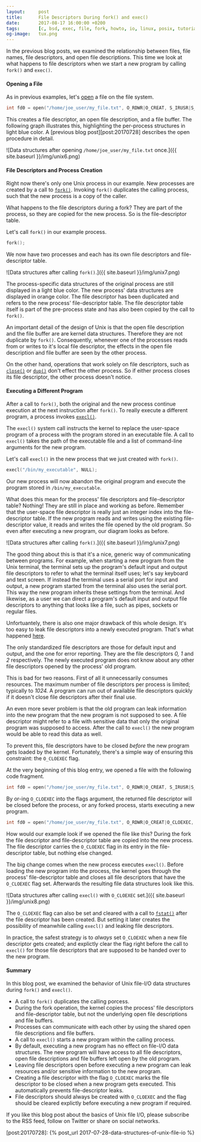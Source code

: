 ```yaml
---
layout:     post
title:      File Descriptors During fork() and exec()
date:       2017-08-17 16:00:00 +0200
tags:       [c, bsd, exec, file, fork, howto, io, linux, posix, tutorial, unix]
og-image:   tux.png
---
```


In the previous blog posts, we examined the relationship between files,
file names, file descriptors, and open file descriptions. This time we look
at what happens to file descriptors when we start a new program by calling
`fork()` and `exec()`.

<!-- excerpt -->

#### Opening a File

As in previous examples, let's [open][posix:open] a file on the file system.

``` c
int fd0 = open("/home/joe_user/my_file.txt", O_RDWR|O_CREAT, S_IRUSR|S_IWUSR|S_IRGRP);
```

This creates a file descriptor, an open file description, and a file buffer.
The following graph illustrates this, highlighting the per-process structures
in light blue color. A [previous blog post][post:20170728] describes the
open procedure in detail.

![Data structures after opening `/home/joe_user/my_file.txt` once.]({{ site.baseurl }}/img/unix6.png)

#### File Descriptors and Process Creation

Right now there's only one Unix process in our example. New processes are
created by a call to [`fork()`][posix:fork]. Invoking `fork()` duplicates
the calling process, such that the new process is a copy of the caller.

What happens to the file descriptors during a fork? They are part of the
process, so they are copied for the new process. So is the file-descriptor
table.

Let's call `fork()` in our example process.

``` c
fork();
```

We now have two processes and each has its own file descriptors and
file-descriptor table.

![Data structures after calling `fork()`.]({{ site.baseurl }}/img/unix7.png)

The process-specific data structures of the original process are still
displayed in a light blue color. The new process' data structures are
displayed in orange color. The file descriptor has been duplicated and
refers to the new process' file-descriptor table. The file descriptor
table itself is part of the pre-process state and has also been copied
by the call to `fork()`.

An important detail of the design of Unix is that the open file
description and the file buffer are are kernel data structures. Therefore
they are not duplicate by `fork()`. Consequently, whenever one of the
processes reads from or writes to it's local file descriptor, the effects
in the open file description and file buffer are seen by the other
process.

On the other hand, operations that work solely on file descriptors, such
as [`close()`][posix:close] or [`dup()`][posix:dup] don't effect the other
process. So if either process closes its file descriptor, the other
process doesn't notice.

#### Executing a Different Program

After a call to `fork()`, both the original and the new process continue
execution at the next instruction after `fork()`. To really execute a
different program, a process invokes [`execl()`][posix:execl].

The `execl()` system call instructs the kernel to replace the user-space
program of a process with the program stored in an executable file. A
call to `execl()` takes the path of the executable file and a list of
command-line arguments for the new program.

Let's call `execl()` in the new process that we just created with `fork()`.

``` c
execl("/bin/my_executable", NULL);
```

Our new process will now abandon the original program and execute the
program stored in `/bin/my_executable`.

What does this mean for the process' file descriptors and
file-descriptor table? Nothing! They are still in place and working as
before. Remember that the user-space file descriptor is really just an
integer index into the file-descriptor table. If the new program reads and
writes using the existing file-descriptor value, it reads and writes the
file opened by the old program. So even after executing a new program,
our diagram looks as before.

![Data structures after calling `fork()`.]({{ site.baseurl }}/img/unix7.png)

The good thing about this is that it's a nice, generic way of
communicating between programs. For example, when starting a new program
from the Unix terminal, the terminal sets up the program's default input
and output file descriptors to refer to what the terminal itself uses;
let's say keyboard and text screen. If instead the terminal uses a serial
port for input and output, a new program started from the terminal also
uses the serial port. This way the new program inherits these settings
from the terminal. And likewise, as a user we can direct a program's default
input and output file descriptors to anything that looks like a file, such
as pipes, sockets or regular files.

Unfortuantely, there is also one major drawback of this whole design.
It's too easy to leak file descriptors into a newly executed program. That's
what happened [here][medium:ofinjch].

The only standardized file descriptors are those for default input and
output, and the one for error reporting. They are the file descriptors
*0,* *1* and *2* respectively. The newly executed program does not know
about any other file descriptors opened by the process' old program.

This is bad for two reasons. First of all it unnecessarily consumes
resources. The maximum number of file descriptors per process is limited;
typically to *1024.* A program can run out of available file descriptors
quickly if it doesn't close file descriptors after their final use.

An even more sever problem is that the old program can leak information
into the new program that the new program is not supposed to see. A file
descriptor might refer to a file with sensitive data that only the original
program was supposed to access. After the call to `execl()` the new program
would be able to read this data as well.

To prevent this, file descriptors have to be closed *before* the new program
gets loaded by the kernel. Fortunately, there's a simple way of ensuring
this constraint: the `O_CLOEXEC` flag.

At the very beginning of this blog entry, we opened a file with the following
code fragment.

``` c
int fd0 = open("/home/joe_user/my_file.txt", O_RDWR|O_CREAT, S_IRUSR|S_IWUSR|S_IRGRP);
```

By or-ing `O_CLOEXEC` into the flags argument, the returned file descriptor
will be closed before the process, or any forked process, starts executing a
new program.

``` c
int fd0 = open("/home/joe_user/my_file.txt", O_RDWR|O_CREAT|O_CLOEXEC, S_IRUSR|S_IWUSR|S_IRGRP);
```

How would our example look if we opened the file like this? During the fork
the file descriptor and file-descriptor table are copied into the new
process. The file descriptor carries the `O_CLOEXEC` flag in its entry in the
file-descriptor table, but nothing else changed.

The big change comes when the new process executes `execl()`. Before loading
the new program into the process, the kernel goes through the process'
file-descriptor table and closes all file descriptors that have the
`O_CLOEXEC` flag set. Afterwards the resulting file data structures look
like this.

![Data structures after calling `execl()` with `O_CLOEXEC` set.]({{ site.baseurl }}/img/unix8.png)

The `O_CLOEXEC` flag can also be set and cleared with a call to
[`fstat()`][posix:fstat] after the file descriptor has been created. But
setting it later creates the possibility of meanwhile calling `execl()` and
leaking file descriptors.

In practice, the safest strategy is to *always* set `O_CLOEXEC` when a new
file descriptor gets created; and explictly clear the flag right before the
call to `execl()` for those file descriptors that are supposed to be handed
over to the new program.

#### Summary

In this blog post, we examined the behavior of Unix file-I/O data structures
during `fork()` and `execl()`.

 - A call to `fork()` duplicates the calling porcess.
 - During the fork operation, the kernel copies the process' file descriptors
   and file-descriptor table, but not the underlying open file descriptions
   and file buffers.
 - Processes can communicate with each other by using the shared open file
   descriptions and file buffers.
 - A call to `execl()` starts a new program within the calling process.
 - By default, executing a new program has no effect on file-I/O data
   structures. The new program will have access to all file descriptors,
   open file descriptions and file buffers left open by the old program.
 - Leaving file descriptors open before executing a new program can leak
   resources and/or sensitive information to the new program.
 - Creating a file descriptor with the flag `O_CLOEXEC` marks the file
   descriptor to be closed when a new program gets executed. This
   automatically prevents file-descriptor leaks.
 - File descriptors should always be created with `O_CLOEXEC` and the flag
   should be cleared explictly before executing a new program if required.

If you like this blog post about the basics of Unix file I/O, please
subscribe to the RSS feed, follow on Twitter or share on social networks.

[medium:ofinjch]:           http://medium.com/@fun_cuddles/opening-files-in-node-js-considered-harmful-d7de566d499f
[posix:close]:              http://pubs.opengroup.org/onlinepubs/9699919799/functions/close.html
[posix:dup]:                http://pubs.opengroup.org/onlinepubs/9699919799/functions/dup.html
[posix:execl]:              http://pubs.opengroup.org/onlinepubs/9699919799/functions/execl.html
[posix:fork]:               http://pubs.opengroup.org/onlinepubs/9699919799/functions/fork.html
[posix:fstat]:              http://pubs.opengroup.org/onlinepubs/9699919799/functions/fstat.html
[posix:open]:               http://pubs.opengroup.org/onlinepubs/9699919799/functions/open.html
[post:20170728]:            {% post_url 2017-07-28-data-structures-of-unix-file-io %}
